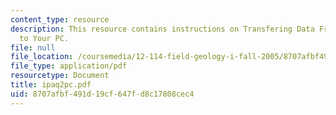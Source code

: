 ```yaml
---
content_type: resource
description: This resource contains instructions on Transfering Data From Your iPAQ
  to Your PC.
file: null
file_location: /coursemedia/12-114-field-geology-i-fall-2005/8707afbf491d19cf647fd8c17808cec4_ipaq2pc.pdf
file_type: application/pdf
resourcetype: Document
title: ipaq2pc.pdf
uid: 8707afbf-491d-19cf-647f-d8c17808cec4
---
```

